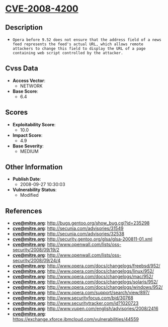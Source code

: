 
# [CVE-2008-4200](https://cve.mitre.org/cgi-bin/cvename.cgi?name=CVE-2008-4200)

## Description

- `Opera before 9.52 does not ensure that the address field of a news feed represents the feed's actual URL, which allows remote attackers to change this field to display the URL of a page containing web script controlled by the attacker.`

## Cvss Data

- **Access Vector**:
  - NETWORK
- **Base Score**:
  - 6.4

## Scores

- **Exploitability Score**:
  - 10.0
- **Impact Score**:
  - 4.9
- **Base Severity**:
  - MEDIUM

## Other Information

- **Publish Date**:
  - 2008-09-27 10:30:03
- **Vulnerability Status**:
  - Modified

## References

- **cve@mitre.org**: http://bugs.gentoo.org/show_bug.cgi?id=235298
- **cve@mitre.org**: http://secunia.com/advisories/31549
- **cve@mitre.org**: http://secunia.com/advisories/32538
- **cve@mitre.org**: http://security.gentoo.org/glsa/glsa-200811-01.xml
- **cve@mitre.org**: http://www.openwall.com/lists/oss-security/2008/09/19/2
- **cve@mitre.org**: http://www.openwall.com/lists/oss-security/2008/09/24/4
- **cve@mitre.org**: http://www.opera.com/docs/changelogs/freebsd/952/
- **cve@mitre.org**: http://www.opera.com/docs/changelogs/linux/952/
- **cve@mitre.org**: http://www.opera.com/docs/changelogs/mac/952/
- **cve@mitre.org**: http://www.opera.com/docs/changelogs/solaris/952/
- **cve@mitre.org**: http://www.opera.com/docs/changelogs/windows/952/
- **cve@mitre.org**: http://www.opera.com/support/search/view/897/
- **cve@mitre.org**: http://www.securityfocus.com/bid/30768
- **cve@mitre.org**: http://www.securitytracker.com/id?1020723
- **cve@mitre.org**: http://www.vupen.com/english/advisories/2008/2416
- **cve@mitre.org**: https://exchange.xforce.ibmcloud.com/vulnerabilities/44559

